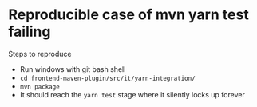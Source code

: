 # Reproducible case of mvn yarn test failing

Steps to reproduce

- Run windows with git bash shell
- `cd frontend-maven-plugin/src/it/yarn-integration/`
- `mvn package`
- It should reach the `yarn test` stage where it silently locks up forever

